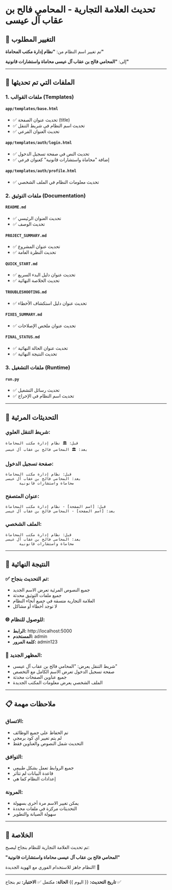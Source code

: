 # تحديث العلامة التجارية - المحامي فالح بن عقاب آل عيسى

## 🎯 التغيير المطلوب

تم تغيير اسم النظام من:
**"نظام إدارة مكتب المحاماة"**

إلى:
**"المحامي فالح بن عقاب آل عيسى محاماة واستشارات قانونية"**

---

## 🔧 الملفات التي تم تحديثها

### 1. **ملفات القوالب (Templates)**

#### `app/templates/base.html`
- ✅ تحديث عنوان الصفحة (title)
- ✅ تحديث اسم النظام في شريط التنقل
- ✅ تحديث العنوان الفرعي

#### `app/templates/auth/login.html`
- ✅ تحديث النص في صفحة تسجيل الدخول
- ✅ إضافة "محاماة واستشارات قانونية" كعنوان فرعي

#### `app/templates/auth/profile.html`
- ✅ تحديث معلومات النظام في الملف الشخصي

### 2. **ملفات التوثيق (Documentation)**

#### `README.md`
- ✅ تحديث العنوان الرئيسي
- ✅ تحديث الوصف

#### `PROJECT_SUMMARY.md`
- ✅ تحديث عنوان المشروع
- ✅ تحديث النظرة العامة

#### `QUICK_START.md`
- ✅ تحديث عنوان دليل البدء السريع
- ✅ تحديث الخلاصة النهائية

#### `TROUBLESHOOTING.md`
- ✅ تحديث عنوان دليل استكشاف الأخطاء

#### `FIXES_SUMMARY.md`
- ✅ تحديث عنوان ملخص الإصلاحات

#### `FINAL_STATUS.md`
- ✅ تحديث عنوان الحالة النهائية
- ✅ تحديث النتيجة النهائية

### 3. **ملفات التشغيل (Runtime)**

#### `run.py`
- ✅ تحديث رسائل التشغيل
- ✅ تحديث اسم النظام في الإخراج

---

## 🎨 التحديثات المرئية

### **شريط التنقل العلوي:**
```
قبل: 🏛️ نظام إدارة مكتب المحاماة
بعد: 🏛️ المحامي فالح بن عقاب آل عيسى
```

### **صفحة تسجيل الدخول:**
```
قبل: نظام إدارة مكتب المحاماة
بعد: المحامي فالح بن عقاب آل عيسى
      محاماة واستشارات قانونية
```

### **عنوان المتصفح:**
```
قبل: [اسم الصفحة] - نظام إدارة مكتب المحاماة
بعد: [اسم الصفحة] - المحامي فالح بن عقاب آل عيسى
```

### **الملف الشخصي:**
```
قبل: نظام إدارة مكتب المحاماة
بعد: المحامي فالح بن عقاب آل عيسى
      محاماة واستشارات قانونية
```

---

## 🚀 النتيجة النهائية

### ✅ **تم التحديث بنجاح:**
- جميع النصوص المرئية تعرض الاسم الجديد
- جميع ملفات التوثيق محدثة
- العلامة التجارية متسقة في جميع أنحاء النظام
- لا توجد أخطاء أو مشاكل

### 🌐 **للوصول للنظام:**
- **الرابط:** http://localhost:5000
- **المستخدم:** admin
- **كلمة المرور:** admin123

### 📱 **المظهر الجديد:**
- شريط التنقل يعرض: "المحامي فالح بن عقاب آل عيسى"
- صفحة تسجيل الدخول تعرض الاسم الكامل مع التخصص
- جميع عناوين الصفحات محدثة
- الملف الشخصي يعرض معلومات المكتب الجديدة

---

## 📋 ملاحظات مهمة

### **الاتساق:**
- تم الحفاظ على جميع الوظائف
- لم يتم تغيير أي كود برمجي
- التحديث شمل النصوص والعناوين فقط

### **التوافق:**
- جميع الروابط تعمل بشكل طبيعي
- قاعدة البيانات لم تتأثر
- إعدادات النظام كما هي

### **المرونة:**
- يمكن تغيير الاسم مرة أخرى بسهولة
- التحديثات مركزة في ملفات محددة
- سهولة الصيانة والتطوير

---

## 🎉 الخلاصة

تم تحديث العلامة التجارية للنظام بنجاح ليصبح:

**"المحامي فالح بن عقاب آل عيسى محاماة واستشارات قانونية"**

النظام جاهز للاستخدام الفوري مع الهوية الجديدة! 🚀

---

**تاريخ التحديث:** {{ اليوم }}
**الحالة:** مكتمل ✅
**الاختبار:** تم بنجاح ✅
